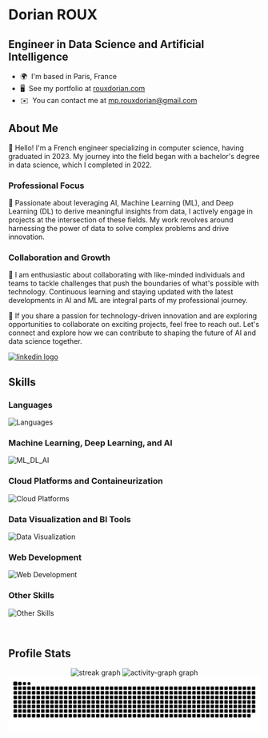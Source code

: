 Dorian ROUX
============================

Engineer in Data Science and Artificial Intelligence
----------------------------------------------------

* 🌍  I'm based in Paris, France
* 🖥️  See my portfolio at [rouxdorian.com](http://rouxdorian.com)
* ✉️  You can contact me at [mp.rouxdorian@gmail.com](mailto:mp.rouxdorian@gmail.com)


## About Me

👋 Hello! I'm a French engineer specializing in computer science, having graduated in 2023. My journey into the field began with a bachelor's degree in data science, which I completed in 2022.

### Professional Focus

🌟 Passionate about leveraging AI, Machine Learning (ML), and Deep Learning (DL) to derive meaningful insights from data, I actively engage in projects at the intersection of these fields. My work revolves around harnessing the power of data to solve complex problems and drive innovation.


### Collaboration and Growth

🤝 I am enthusiastic about collaborating with like-minded individuals and teams to tackle challenges that push the boundaries of what's possible with technology. Continuous learning and staying updated with the latest developments in AI and ML are integral parts of my professional journey.


🚀 If you share a passion for technology-driven innovation and are exploring opportunities to collaborate on exciting projects, feel free to reach out. Let's connect and explore how we can contribute to shaping the future of AI and data science together.

<a href="https://www.linkedin.com/in/dorian-roux/" target="_blank">
<img
  src="https://img.shields.io/static/v1?message=LinkedIn&logo=linkedin&label=&color=0077B5&logoColor=white&labelColor=&style=for-the-badge" height="35"
  alt="linkedin logo"/>
</a>

<br>

## Skills

### Languages
![Languages](https://go-skill-icons.vercel.app/api/icons?i=python,r,mongodb,mysql&theme=dark&titles=true)


### Machine Learning, Deep Learning, and AI
![ML_DL_AI](https://go-skill-icons.vercel.app/api/icons?i=pytorch,tensorflow,sklearn,opencv&theme=dark&titles=true)

### Cloud Platforms and Containeurization
![Cloud Platforms](https://go-skill-icons.vercel.app/api/icons?i=googlecloud,azure,docker,vercel&theme=dark&titles=true)

### Data Visualization and BI Tools
![Data Visualization](https://go-skill-icons.vercel.app/api/icons?i=pbi,matplotlib,seaborn&theme=dark&titles=true)

### Web Development
![Web Development](https://go-skill-icons.vercel.app/api/icons?i=html,css,typescript,javascript,nginx,react,nodejs,nextjs,tailwind&theme=dark&titles=true)


### Other Skills
![Other Skills](https://go-skill-icons.vercel.app/api/icons?i=git,linux,vscode,raspberrypi,flask,selenium,streamlit,postman&theme=dark&titles=true)

<br>

## Profile Stats
<div align="center">
  <img src="https://streak-stats.demolab.com?user=dorian-roux&locale=en&mode=daily&theme=react&hide_border=true&border_radius=5&order=3" height="150" alt="streak graph"  />
  <img src="https://github-readme-activity-graph.vercel.app/graph?username=dorian-roux&radius=20&theme=react&area=true&order=5&hide_border=true&hide_title=false&custom_title=Contribution%20Graph" height="250" alt="activity-graph graph"  />
  <img src="https://raw.githubusercontent.com/dorian-roux/dorian-roux/output/snake.svg" alt=""  />
</div>